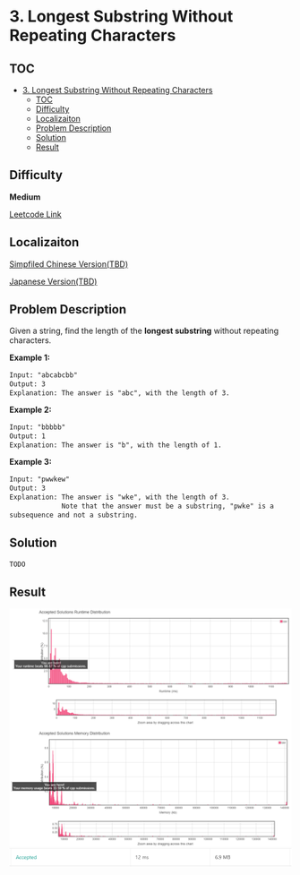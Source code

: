 # 3. Longest Substring Without Repeating Characters

## TOC
- [3. Longest Substring Without Repeating Characters](#3-longest-substring-without-repeating-characters)
  - [TOC](#toc)
  - [Difficulty](#difficulty)
  - [Localizaiton](#localizaiton)
  - [Problem Description](#problem-description)
  - [Solution](#solution)
  - [Result](#result)
  
## Difficulty
**Medium**

[Leetcode Link](https://leetcode.com/problems/longest-substring-without-repeating-characters/)

## Localizaiton
[Simpfiled Chinese Version(TBD)](README.zh.MD)

[Japanese Version(TBD)](README.jp.MD)

## Problem Description
Given a string, find the length of the **longest substring** without repeating characters.


**Example 1:**
```
Input: "abcabcbb"
Output: 3 
Explanation: The answer is "abc", with the length of 3. 
```

**Example 2:**
```
Input: "bbbbb"
Output: 1
Explanation: The answer is "b", with the length of 1.
```

**Example 3:**
```
Input: "pwwkew"
Output: 3
Explanation: The answer is "wke", with the length of 3. 
             Note that the answer must be a substring, "pwke" is a subsequence and not a substring.
```

## Solution
```
TODO
```

## Result
![](graph.png)
![](result.png)
